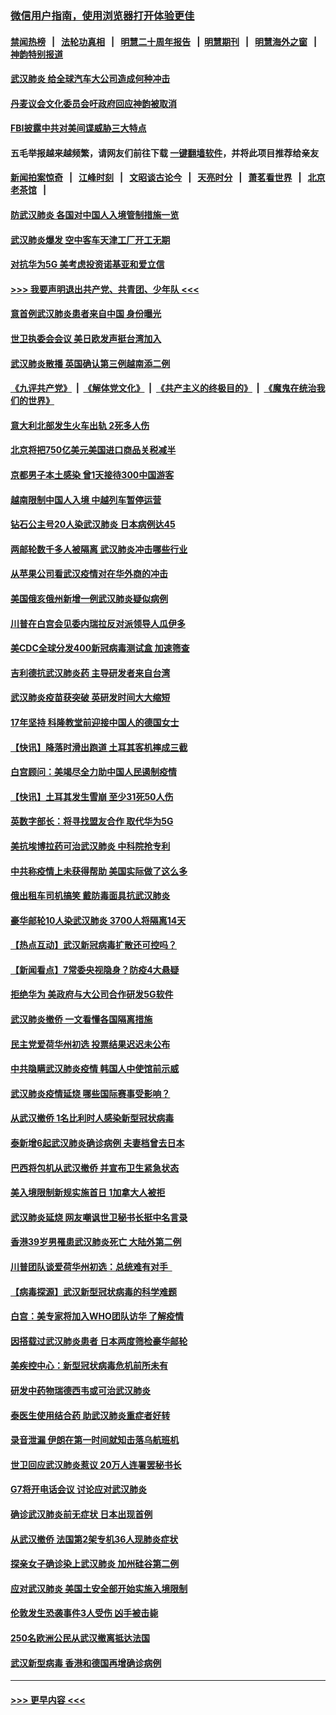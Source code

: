 ### [微信用户指南，使用浏览器打开体验更佳](https://github.com/gfw-breaker/banned-news1/blob/master/indexes/wechat-guide.md?t=0)
#### [禁闻热榜](热点新闻.md?t=0)  &nbsp;&nbsp;|&nbsp;&nbsp; [法轮功真相](https://github.com/gfw-breaker/truth/blob/master/README.md?t=0) &nbsp;&nbsp;|&nbsp;&nbsp; [明慧二十周年报告](https://github.com/gfw-breaker/mh-reports/blob/master/README.md?t=0) &nbsp;&nbsp;|&nbsp;&nbsp;[明慧期刊](https://github.com/gfw-breaker/mh-qikan) &nbsp;&nbsp;|&nbsp;&nbsp; [明慧海外之窗](https://github.com/gfw-breaker/mh-news/blob/master/README.md?t=0) &nbsp;&nbsp;|&nbsp;&nbsp; [神韵特别报道](https://github.com/gfw-breaker/mh-news/blob/master/shenyun.md?t=0)
#### [武汉肺炎 给全球汽车大公司造成何种冲击](../pages/nsc418/n11850056.md?t=02070911) 
#### [丹麦议会文化委员会吁政府回应神韵被取消](../pages/nsc418/n11849312.md?t=02070911) 
#### [FBI披露中共对美间谍威胁三大特点](../pages/nsc418/n11849700.md?t=02070911) 
#### 五毛举报越来越频繁，请网友们前往下载 [一键翻墙软件](https://github.com/gfw-breaker/ssr-accounts)，并将此项目推荐给亲友
#### [新闻拍案惊奇](https://github.com/gfw-breaker/banned-news1/blob/master/pages/link4.md) &nbsp;&nbsp;|&nbsp;&nbsp; [江峰时刻](https://github.com/gfw-breaker/banned-news1/blob/master/pages/link4.md) &nbsp;&nbsp;|&nbsp;&nbsp; [文昭谈古论今](https://github.com/gfw-breaker/banned-news1/blob/master/pages/link4.md) &nbsp;&nbsp;|&nbsp;&nbsp; [天亮时分](https://github.com/gfw-breaker/banned-news1/blob/master/pages/link4.md) &nbsp;&nbsp;|&nbsp;&nbsp; [萧茗看世界](https://github.com/gfw-breaker/banned-news1/blob/master/pages/link4.md) &nbsp;&nbsp;|&nbsp;&nbsp; [北京老茶馆](https://github.com/gfw-breaker/banned-news1/blob/master/pages/link4.md) &nbsp;&nbsp;|&nbsp;&nbsp; 
#### [防武汉肺炎 各国对中国人入境管制措施一览](../pages/nsc418/n11838726.md?t=02070911) 
#### [武汉肺炎爆发 空中客车天津工厂开工无期](../pages/nsc418/n11849634.md?t=02070911) 
#### [对抗华为5G 美考虑投资诺基亚和爱立信](../pages/nsc418/n11849510.md?t=02070911) 
#### [>>> 我要声明退出共产党、共青团、少年队 <<<](https://github.com/begood0513/goodnews/blob/master/quit/letter.md) 
#### [意首例武汉肺炎患者来自中国 身份曝光](../pages/nsc418/n11849454.md?t=02070911) 
#### [世卫执委会会议 美日欧发声挺台湾加入](../pages/nsc418/n11849433.md?t=02070911) 
#### [武汉肺炎散播 英国确认第三例越南添二例](../pages/nsc418/n11849439.md?t=02070911) 
#### [《九评共产党》](https://github.com/begood0513/9ping.md/blob/master/README.md) &nbsp;|&nbsp; [《解体党文化》](../../../../jtdwh.md/blob/master/README.md)  &nbsp;|&nbsp; [《共产主义的终极目的》](../../../../gczydzjmd.md/blob/master/README.md) &nbsp;|&nbsp; [《魔鬼在统治我们的世界》](../../../../mgztzwmdsj.md/blob/master/README.md) 
#### [意大利北部发生火车出轨 2死多人伤](../pages/nsc418/n11848999.md?t=02070911) 
#### [北京将把750亿美元美国进口商品关税减半](../pages/nsc418/n11848896.md?t=02070911) 
#### [京都男子本土感染 曾1天接待300中国游客](../pages/nsc418/n11848641.md?t=02070911) 
#### [越南限制中国人入境 中越列车暂停运营](../pages/nsc418/n11847844.md?t=02070911) 
#### [钻石公主号20人染武汉肺炎 日本病例达45](../pages/nsc418/n11847823.md?t=02070911) 
#### [两邮轮数千多人被隔离 武汉肺炎冲击哪些行业](../pages/nsc418/n11847456.md?t=02070911) 
#### [从苹果公司看武汉疫情对在华外商的冲击](../pages/nsc418/n11847586.md?t=02070911) 
#### [美国俄亥俄州新增一例武汉肺炎疑似病例](../pages/nsc418/n11847714.md?t=02070911) 
#### [川普在白宫会见委内瑞拉反对派领导人瓜伊多](../pages/nsc418/n11847391.md?t=02070911) 
#### [美CDC全球分发400新冠病毒测试盒 加速筛查](../pages/nsc418/n11847260.md?t=02070911) 
#### [吉利德抗武汉肺炎药 主导研发者来自台湾](../pages/nsc418/n11847064.md?t=02070911) 
#### [武汉肺炎疫苗获突破 英研发时间大大缩短](../pages/nsc418/n11846915.md?t=02070911) 
#### [17年坚持 科隆教堂前迎接中国人的德国女士](../pages/nsc418/n11846781.md?t=02070911) 
#### [【快讯】降落时滑出跑道 土耳其客机摔成三截](../pages/nsc418/n11847021.md?t=02070911) 
#### [白宫顾问：美竭尽全力助中国人民遏制疫情](../pages/nsc418/n11846756.md?t=02070911) 
#### [【快讯】土耳其发生雪崩 至少31死50人伤](../pages/nsc418/n11846680.md?t=02070911) 
#### [英数字部长：将寻找盟友合作 取代华为5G](../pages/nsc418/n11846485.md?t=02070911) 
#### [美抗埃博拉药可治武汉肺炎 中科院抢专利](../pages/nsc418/n11846409.md?t=02070911) 
#### [中共称疫情上未获得帮助 美国实际做了这么多](../pages/nsc418/n11846008.md?t=02070911) 
#### [俄出租车司机搞笑 戴防毒面具抗武汉肺炎](../pages/nsc418/n11845703.md?t=02070911) 
#### [豪华邮轮10人染武汉肺炎 3700人将隔离14天](../pages/nsc418/n11845543.md?t=02070911) 
#### [【热点互动】武汉新冠病毒扩散还可控吗？](../pages/nsc418/n11844750.md?t=02070911) 
#### [【新闻看点】7常委央视隐身？防疫4大悬疑](../pages/nsc418/n11844611.md?t=02070911) 
#### [拒绝华为 美政府与大公司合作研发5G软件](../pages/nsc418/n11844625.md?t=02070911) 
#### [武汉肺炎撤侨 一文看懂各国隔离措施](../pages/nsc418/n11844216.md?t=02070911) 
#### [民主党爱荷华州初选 投票结果迟迟未公布](../pages/nsc418/n11844207.md?t=02070911) 
#### [中共隐瞒武汉肺炎疫情 韩国人中使馆前示威](../pages/nsc418/n11844084.md?t=02070911) 
#### [武汉肺炎疫情延烧 哪些国际赛事受影响？](../pages/nsc418/n11843958.md?t=02070911) 
#### [从武汉撤侨 1名比利时人感染新型冠状病毒](../pages/nsc418/n11843977.md?t=02070911) 
#### [泰新增6起武汉肺炎确诊病例 夫妻档曾去日本](../pages/nsc418/n11843900.md?t=02070911) 
#### [巴西将包机从武汉撤侨 并宣布卫生紧急状态](../pages/nsc418/n11843418.md?t=02070911) 
#### [美入境限制新规实施首日 1加拿大人被拒](../pages/nsc418/n11843058.md?t=02070911) 
#### [武汉肺炎延烧 网友嘲讽世卫秘书长挺中名言录](../pages/nsc418/n11843056.md?t=02070911) 
#### [香港39岁男罹患武汉肺炎死亡 大陆外第二例](../pages/nsc418/n11843026.md?t=02070911) 
#### [川普团队谈爱荷华州初选：总统难有对手  ](../pages/nsc418/n11842867.md?t=02070911) 
#### [【病毒探源】武汉新型冠状病毒的科学难题](../pages/nsc418/n11842176.md?t=02070911) 
#### [白宫：美专家将加入WHO团队访华 了解疫情](../pages/nsc418/n11842198.md?t=02070911) 
#### [因搭载过武汉肺炎患者 日本两度筛检豪华邮轮](../pages/nsc418/n11842447.md?t=02070911) 
#### [美疾控中心：新型冠状病毒危机前所未有](../pages/nsc418/n11842406.md?t=02070911) 
#### [研发中药物瑞德西韦或可治武汉肺炎](../pages/nsc418/n11842100.md?t=02070911) 
#### [泰医生使用结合药 助武汉肺炎重症者好转](../pages/nsc418/n11842096.md?t=02070911) 
#### [录音泄漏 伊朗在第一时间就知击落乌航班机](../pages/nsc418/n11842002.md?t=02070911) 
#### [世卫回应武汉肺炎惹议 20万人连署罢秘书长](../pages/nsc418/n11841664.md?t=02070911) 
#### [G7将开电话会议 讨论应对武汉肺炎](../pages/nsc418/n11841658.md?t=02070911) 
#### [确诊武汉肺炎前无症状 日本出现首例](../pages/nsc418/n11841567.md?t=02070911) 
#### [从武汉撤侨 法国第2架专机36人现肺炎症状](../pages/nsc418/n11841382.md?t=02070911) 
#### [探亲女子确诊染上武汉肺炎 加州硅谷第二例](../pages/nsc418/n11839784.md?t=02070911) 
#### [应对武汉肺炎 美国土安全部开始实施入境限制](../pages/nsc418/n11839729.md?t=02070911) 
#### [伦敦发生恐袭事件3人受伤 凶手被击毙](../pages/nsc418/n11839442.md?t=02070911) 
#### [250名欧洲公民从武汉撤离抵达法国](../pages/nsc418/n11839438.md?t=02070911) 
#### [武汉新型病毒 香港和德国再增确诊病例](../pages/nsc418/n11839381.md?t=02070911) 

----
#### [ >>> 更早内容 <<< ](../indexes/nsc418-earlier.md)
